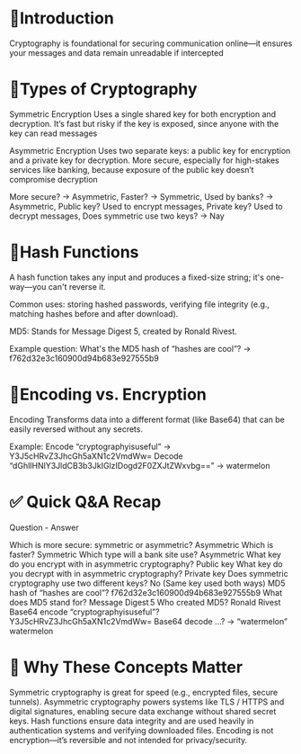 
# 🧠Introduction
Cryptography is foundational for securing communication online—it ensures your messages and data remain unreadable if intercepted 


# 🔐Types of Cryptography
Symmetric Encryption
Uses a single shared key for both encryption and decryption.
It’s fast but risky if the key is exposed, since anyone with the key can read messages 

Asymmetric Encryption
Uses two separate keys: a public key for encryption and a private key for decryption.
More secure, especially for high-stakes services like banking, because exposure of the public key doesn’t compromise decryption 

More secure? → Asymmetric,
Faster? → Symmetric,
Used by banks? → Asymmetric,
Public key? Used to encrypt messages,
Private key? Used to decrypt messages,
Does symmetric use two keys? → Nay 


# 🧩Hash Functions
A hash function takes any input and produces a fixed-size string; it's one-way—you can't reverse it.

Common uses: storing hashed passwords, verifying file integrity (e.g., matching hashes before and after download).

MD5: Stands for Message Digest 5, created by Ronald Rivest.

Example question: What's the MD5 hash of “hashes are cool”? → f762d32e3c160900d94b683e927555b9 


# 🔄Encoding vs. Encryption
Encoding
Transforms data into a different format (like Base64) that can be easily reversed without any secrets.

Example:
Encode “cryptographyisuseful” → Y3J5cHRvZ3JhcGh5aXN1c2VmdWw=
Decode “dGhlIHNlY3JldCB3b3JkIGlzIDogd2F0ZXJtZWxvbg==” → watermelon 


# ✅ Quick Q&A Recap
Question	-  Answer

Which is more secure: symmetric or asymmetric?	Asymmetric
Which is faster?	Symmetric
Which type will a bank site use?	Asymmetric
What key do you encrypt with in asymmetric cryptography?	Public key
What key do you decrypt with in asymmetric cryptography?	Private key
Does symmetric cryptography use two different keys?	No (Same key used both ways)
MD5 hash of “hashes are cool”?	f762d32e3c160900d94b683e927555b9
What does MD5 stand for?	Message Digest 5
Who created MD5?	Ronald Rivest
Base64 encode “cryptographyisuseful”?	Y3J5cHRvZ3JhcGh5aXN1c2VmdWw=
Base64 decode …? → “watermelon”	watermelon

# 🚀 Why These Concepts Matter
Symmetric cryptography is great for speed (e.g., encrypted files, secure tunnels).
Asymmetric cryptography powers systems like TLS / HTTPS and digital signatures, enabling secure data exchange without shared secret keys.
Hash functions ensure data integrity and are used heavily in authentication systems and verifying downloaded files.
Encoding is not encryption—it’s reversible and not intended for privacy/security.

